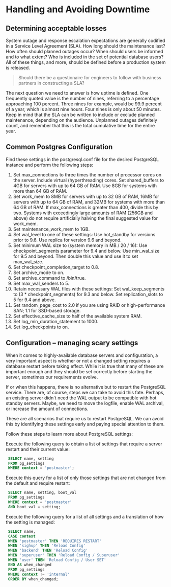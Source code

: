 # Handling and Avoiding Downtime

## Determining acceptable losses

System outage and response escalation expectations are generally codified in a Service
Level Agreement (SLA). How long should the maintenance last? How often should
planned outages occur? When should users be informed and to what extent? Who is
included in the set of potential database users? All of these things, and more, should be
defined before a production system is released.

> Should there be a questionaire for engineers to follow with business partners in constructing a SLA?

The next question we need to answer is how uptime is defined. One frequently quoted
value is the number of nines, referring to a percentage approaching 100 percent. Three nines
for example, would be 99.9 percent of a year, which is almost nine hours. Four nines is only
about 50 minutes. Keep in mind that the SLA can be written to include or exclude planned
maintenance, depending on the audience. Unplanned outages definitely count, and
remember that this is the total cumulative time for the entire year.

## Common Postgres Configuration

Find these settings in the postgresql.conf file for the desired PostgreSQL instance and
perform the following steps:

1. Set max_connections to three times the number of processor cores on the
server. Include virtual (hyperthreading) cores. Set shared_buffers to 4GB for
servers with up to 64 GB of RAM. Use 8GB for systems with more than 64 GB of
RAM.
2. Set work_mem to 8MB for servers with up to 32 GB of RAM, 16MB for servers with
up to 64 GB of RAM, and 32MB for systems with more than 64 GB of RAM. If
max_connections is greater than 400, divide this by two. Systems with exceedingly large amounts of RAM (256GB and above) do not require artificially halving the final suggested value for work_mem.
3. Set maintenance_work_mem to 1GB.
4. Set wal_level to one of these settings:
        Use hot_standby for versions prior to 9.6.
        Use replica for version 9.6 and beyond.
5. Set minimum WAL size to (system memory in MB / 20 / 16):
        Use checkpoint_segments parameter for 9.4 and below.
        Use min_wal_size for 9.5 and beyond. Then double this value and
        use it to set max_wal_size.
6. Set checkpoint_completion_target to 0.8.
7. Set archive_mode to on.
8. Set archive_command to /bin/true.
9. Set max_wal_senders to 5.
10. Retain necessary WAL files with these settings:
Set wal_keep_segments to (3 * checkpoint_segments) for 9.3 and
below.
Set replication_slots to 5 for 9.4 and above.
11. Set random_page_cost to 2.0 if you are using RAID or high-performance SAN; 1.1 for SSD-based storage.
12. Set effective_cache_size to half of the available system RAM.
13. Set log_min_duration_statement to 1000.
14. Set log_checkpoints to on.

## Configuration – managing scary settings

When it comes to highly-available database servers and configuration, a very important
aspect is whether or not a changed setting requires a database restart before taking effect.
While it is true that many of these are important enough and they should be set correctly
before starting the server, sometimes our requirements evolve.

If or when this happens, there is no alternative but to restart the PostgreSQL service. There
are, of course, steps we can take to avoid this fate. Perhaps, an existing server didn't need
the WAL output to be compatible with hot standby servers. Maybe, we need to move the
logfile, enable WAL archival, or increase the amount of connections.

These are all scenarios that require us to restart PostgreSQL. We can avoid this by
identifying these settings early and paying special attention to them.

Follow these steps to learn more about PostgreSQL settings:

Execute the following query to obtain a list of settings that require a server restart
and their current value:

```SQL
 SELECT name, setting
 FROM pg_settings
 WHERE context = 'postmaster';
```

Execute this query for a list of only those settings that are not changed from the
default and require restart:

```SQL
 SELECT name, setting, boot_val
 FROM pg_settings
 WHERE context = 'postmaster'
 AND boot_val = setting;
```

Execute the following query for a list of all settings and a translation of how the
setting is managed:

```SQL
 SELECT name,
 CASE context
 WHEN 'postmaster' THEN 'REQUIRES RESTART'
 WHEN 'sighup' THEN 'Reload Config'
 WHEN 'backend' THEN 'Reload Config'
 WHEN 'superuser' THEN 'Reload Config / Superuser'
 WHEN 'user' THEN 'Reload Config / User SET'
 END AS when_changed
 FROM pg_settings
 WHERE context != 'internal'
 ORDER BY when_changed;
```


